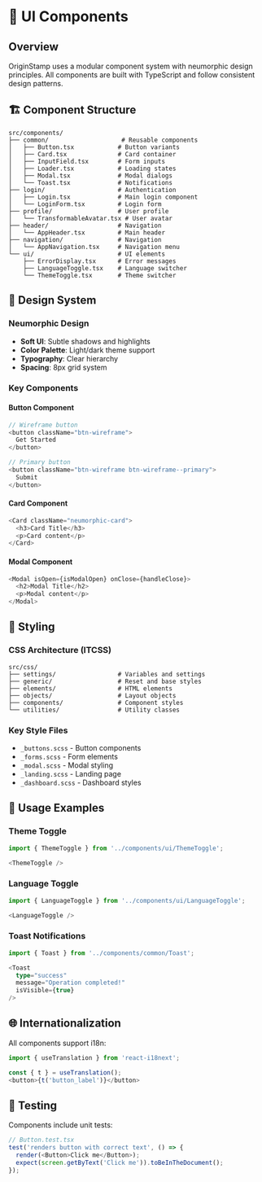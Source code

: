 # 🎨 UI Components

## Overview

OriginStamp uses a modular component system with neumorphic design principles. All components are built with TypeScript and follow consistent design patterns.

## 🏗️ Component Structure

```
src/components/
├── common/                    # Reusable components
│   ├── Button.tsx            # Button variants
│   ├── Card.tsx              # Card container
│   ├── InputField.tsx        # Form inputs
│   ├── Loader.tsx            # Loading states
│   ├── Modal.tsx             # Modal dialogs
│   └── Toast.tsx             # Notifications
├── login/                    # Authentication
│   ├── Login.tsx             # Main login component
│   └── LoginForm.tsx         # Login form
├── profile/                  # User profile
│   └── TransformableAvatar.tsx # User avatar
├── header/                   # Navigation
│   └── AppHeader.tsx         # Main header
├── navigation/               # Navigation
│   └── AppNavigation.tsx     # Navigation menu
└── ui/                       # UI elements
    ├── ErrorDisplay.tsx      # Error messages
    ├── LanguageToggle.tsx    # Language switcher
    └── ThemeToggle.tsx       # Theme switcher
```

## 🎨 Design System

### Neumorphic Design

- **Soft UI**: Subtle shadows and highlights
- **Color Palette**: Light/dark theme support
- **Typography**: Clear hierarchy
- **Spacing**: 8px grid system

### Key Components

#### Button Component

```typescript
// Wireframe button
<button className="btn-wireframe">
  Get Started
</button>

// Primary button
<button className="btn-wireframe btn-wireframe--primary">
  Submit
</button>
```

#### Card Component

```typescript
<Card className="neumorphic-card">
  <h3>Card Title</h3>
  <p>Card content</p>
</Card>
```

#### Modal Component

```typescript
<Modal isOpen={isModalOpen} onClose={handleClose}>
  <h2>Modal Title</h2>
  <p>Modal content</p>
</Modal>
```

## 🎨 Styling

### CSS Architecture (ITCSS)

```
src/css/
├── settings/                 # Variables and settings
├── generic/                  # Reset and base styles
├── elements/                 # HTML elements
├── objects/                  # Layout objects
├── components/               # Component styles
└── utilities/                # Utility classes
```

### Key Style Files

- `_buttons.scss` - Button components
- `_forms.scss` - Form elements
- `_modal.scss` - Modal styling
- `_landing.scss` - Landing page
- `_dashboard.scss` - Dashboard styles

## 🔧 Usage Examples

### Theme Toggle

```typescript
import { ThemeToggle } from '../components/ui/ThemeToggle';

<ThemeToggle />
```

### Language Toggle

```typescript
import { LanguageToggle } from '../components/ui/LanguageToggle';

<LanguageToggle />
```

### Toast Notifications

```typescript
import { Toast } from '../components/common/Toast';

<Toast
  type="success"
  message="Operation completed!"
  isVisible={true}
/>
```

## 🌐 Internationalization

All components support i18n:

```typescript
import { useTranslation } from 'react-i18next';

const { t } = useTranslation();
<button>{t('button_label')}</button>
```

## 🧪 Testing

Components include unit tests:

```typescript
// Button.test.tsx
test('renders button with correct text', () => {
  render(<Button>Click me</Button>);
  expect(screen.getByText('Click me')).toBeInTheDocument();
});
```
